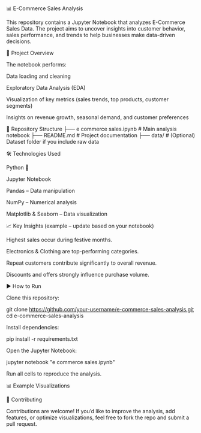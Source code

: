 📊 E-Commerce Sales Analysis

This repository contains a Jupyter Notebook that analyzes E-Commerce Sales Data. The project aims to uncover insights into customer behavior, sales performance, and trends to help businesses make data-driven decisions.

🚀 Project Overview

The notebook performs:

Data loading and cleaning

Exploratory Data Analysis (EDA)

Visualization of key metrics (sales trends, top products, customer segments)

Insights on revenue growth, seasonal demand, and customer preferences

📂 Repository Structure
├── e commerce sales.ipynb   # Main analysis notebook
├── README.md                # Project documentation
├── data/                    # (Optional) Dataset folder if you include raw data

🛠️ Technologies Used

Python 🐍

Jupyter Notebook

Pandas – Data manipulation

NumPy – Numerical analysis

Matplotlib & Seaborn – Data visualization

📈 Key Insights (example – update based on your notebook)

Highest sales occur during festive months.

Electronics & Clothing are top-performing categories.

Repeat customers contribute significantly to overall revenue.

Discounts and offers strongly influence purchase volume.

▶️ How to Run

Clone this repository:

git clone https://github.com/your-username/e-commerce-sales-analysis.git
cd e-commerce-sales-analysis


Install dependencies:

pip install -r requirements.txt


Open the Jupyter Notebook:

jupyter notebook "e commerce sales.ipynb"


Run all cells to reproduce the analysis.

📊 Example Visualizations



🤝 Contributing

Contributions are welcome! If you’d like to improve the analysis, add features, or optimize visualizations, feel free to fork the repo and submit a pull request.
